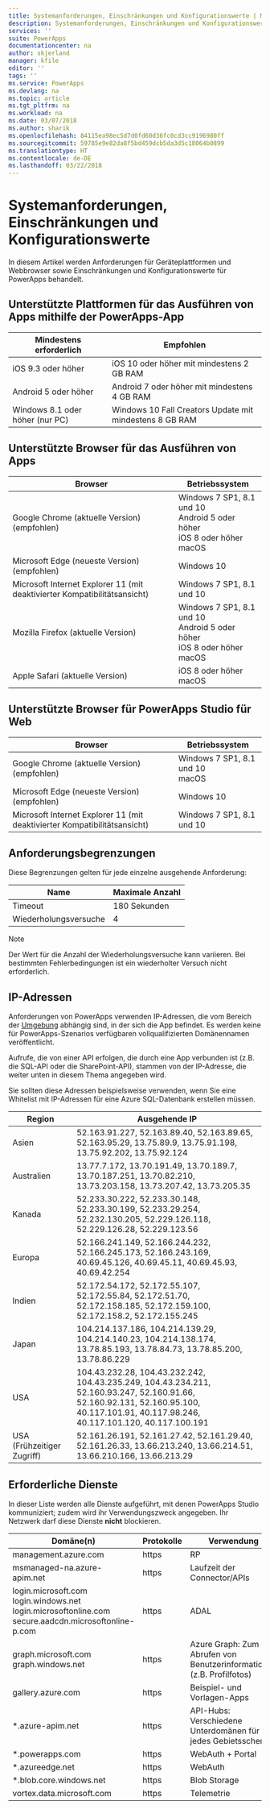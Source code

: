 ```yaml
---
title: Systemanforderungen, Einschränkungen und Konfigurationswerte | Microsoft-Dokumentation
description: Systemanforderungen, Einschränkungen und Konfigurationswerte für PowerApps
services: ''
suite: PowerApps
documentationcenter: na
author: skjerland
manager: kfile
editor: ''
tags: ''
ms.service: PowerApps
ms.devlang: na
ms.topic: article
ms.tgt_pltfrm: na
ms.workload: na
ms.date: 03/07/2018
ms.author: sharik
ms.openlocfilehash: 84115ea98ec5d7d0fd60d36fc0cd3cc9196980ff
ms.sourcegitcommit: 59785e9e82da8f5bd459dcb5da3d5c18064b0899
ms.translationtype: HT
ms.contentlocale: de-DE
ms.lasthandoff: 03/22/2018
---
```

# <a name="system-requirements-limits-and-configuration-values"></a>Systemanforderungen, Einschränkungen und Konfigurationswerte
In diesem Artikel werden Anforderungen für Geräteplattformen und Webbrowser sowie Einschränkungen und Konfigurationswerte für PowerApps behandelt.

## <a name="supported-platforms-for-running-apps-using-the-powerapps-app"></a>Unterstützte Plattformen für das Ausführen von Apps mithilfe der PowerApps-App
| **Mindestens erforderlich** | **Empfohlen** |
| --- | --- |
| iOS 9.3 oder höher |iOS 10 oder höher mit mindestens 2 GB RAM |
| Android 5 oder höher |Android 7 oder höher mit mindestens 4 GB RAM |
| Windows 8.1 oder höher (nur PC) |Windows 10 Fall Creators Update mit mindestens 8 GB RAM|

## <a name="supported-browsers-for-running-apps"></a>Unterstützte Browser für das Ausführen von Apps
| **Browser** | **Betriebssystem** |
| --- | --- |
| Google Chrome (aktuelle Version)<br>(empfohlen) |Windows 7 SP1, 8.1 und 10 <br>Android 5 oder höher <br>iOS 8 oder höher<br>macOS |
| Microsoft Edge (neueste Version)<br>(empfohlen) |Windows 10 |
| Microsoft Internet Explorer 11 (mit deaktivierter Kompatibilitätsansicht) |Windows 7 SP1, 8.1 und 10 |
| Mozilla Firefox (aktuelle Version) |Windows 7 SP1, 8.1 und 10 <br> Android 5 oder höher <br>iOS 8 oder höher <br>macOS |
| Apple Safari (aktuelle Version) |iOS 8 oder höher <br>macOS |

## <a name="supported-browsers-for-powerapps-studio-for-web"></a>Unterstützte Browser für PowerApps Studio für Web
| **Browser** | **Betriebssystem** |
| --- | --- |
| Google Chrome (aktuelle Version)<br>(empfohlen) |Windows 7 SP1, 8.1 und 10 <br>macOS |
| Microsoft Edge (neueste Version)<br>(empfohlen) |Windows 10 |
| Microsoft Internet Explorer 11 (mit deaktivierter Kompatibilitätsansicht) |Windows 7 SP1, 8.1 und 10 |

## <a name="request-limits"></a>Anforderungsbegrenzungen
Diese Begrenzungen gelten für jede einzelne ausgehende Anforderung:

| Name | Maximale Anzahl |
| --- | --- |
| Timeout |180 Sekunden |
| Wiederholungsversuche |4 |

> [!NOTE]
> Der Wert für die Anzahl der Wiederholungsversuche kann variieren. Bei bestimmten Fehlerbedingungen ist ein wiederholter Versuch nicht erforderlich.

## <a name="ip-addresses"></a>IP-Adressen
Anforderungen von PowerApps verwenden IP-Adressen, die vom Bereich der [Umgebung](../../administrator/environments-overview.md) abhängig sind, in der sich die App befindet. Es werden keine für PowerApps-Szenarios verfügbaren vollqualifizierten Domänennamen veröffentlicht.

Aufrufe, die von einer API erfolgen, die durch eine App verbunden ist (z.B. die SQL-API oder die SharePoint-API), stammen von der IP-Adresse, die weiter unten in diesem Thema angegeben wird.

Sie sollten diese Adressen beispielsweise verwenden, wenn Sie eine Whitelist mit IP-Adressen für eine Azure SQL-Datenbank erstellen müssen.

| Region | Ausgehende IP |
| --- | --- |
| Asien |52.163.91.227, 52.163.89.40, 52.163.89.65, 52.163.95.29, 13.75.89.9, 13.75.91.198, 13.75.92.202, 13.75.92.124 |
| Australien |13.77.7.172, 13.70.191.49, 13.70.189.7, 13.70.187.251, 13.70.82.210, 13.73.203.158, 13.73.207.42, 13.73.205.35 |
| Kanada |52.233.30.222, 52.233.30.148, 52.233.30.199, 52.233.29.254, 52.232.130.205, 52.229.126.118, 52.229.126.28, 52.229.123.56 |
| Europa |52.166.241.149, 52.166.244.232, 52.166.245.173, 52.166.243.169, 40.69.45.126, 40.69.45.11, 40.69.45.93, 40.69.42.254 |
| Indien |52.172.54.172, 52.172.55.107, 52.172.55.84, 52.172.51.70, 52.172.158.185, 52.172.159.100, 52.172.158.2, 52.172.155.245 |
| Japan |104.214.137.186, 104.214.139.29, 104.214.140.23, 104.214.138.174, 13.78.85.193, 13.78.84.73, 13.78.85.200, 13.78.86.229 |
| USA |104.43.232.28, 104.43.232.242, 104.43.235.249, 104.43.234.211, 52.160.93.247, 52.160.91.66, 52.160.92.131, 52.160.95.100, 40.117.101.91, 40.117.98.246, 40.117.101.120, 40.117.100.191 |
| USA (Frühzeitiger Zugriff) |52.161.26.191, 52.161.27.42, 52.161.29.40, 52.161.26.33, 13.66.213.240, 13.66.214.51, 13.66.210.166, 13.66.213.29 |

## <a name="required-services"></a>Erforderliche Dienste
In dieser Liste werden alle Dienste aufgeführt, mit denen PowerApps Studio kommuniziert; zudem wird ihr Verwendungszweck angegeben. Ihr Netzwerk darf diese Dienste **nicht** blockieren.

| Domäne(n) | Protokolle | Verwendung |
| --- | --- | --- |
| management.azure.com |https |RP |
| msmanaged-na.azure-apim.net |https |Laufzeit der Connector/APIs |
| login.microsoft.com<br>login.windows.net<br>login.microsoftonline.com<br>secure.aadcdn.microsoftonline-p.com |https |ADAL |
| graph.microsoft.com<br>graph.windows.net |https |Azure Graph: Zum Abrufen von Benutzerinformationen (z.B. Profilfotos) |
| gallery.azure.com |https |Beispiel- und Vorlagen-Apps |
| *.azure-apim.net |https |API-Hubs: Verschiedene Unterdomänen für jedes Gebietsschema |
| *.powerapps.com |https |WebAuth + Portal |
| *.azureedge.net |https |WebAuth |
| *.blob.core.windows.net |https |Blob Storage |
| vortex.data.microsoft.com |https |Telemetrie |

